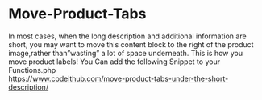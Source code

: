 # Move-Product-Tabs
In most cases, when the long description and additional information are short, you may want to move this content block to the right of the product image,rather than”wasting” a lot of space underneath. This is how you move product labels! You Can add the following Snippet to your Functions.php<br>
https://www.codeithub.com/move-product-tabs-under-the-short-description/
